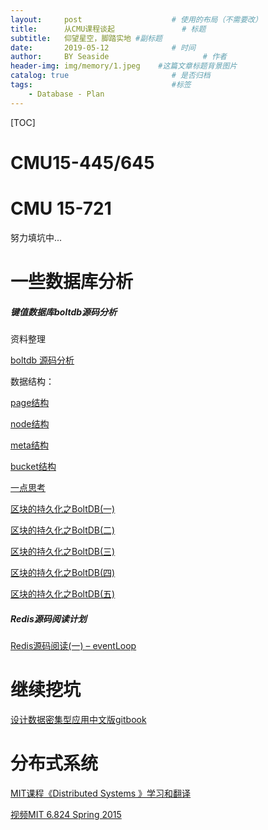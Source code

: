 ```yaml
---
layout:     post                    # 使用的布局（不需要改）
title:      从CMU课程谈起               # 标题 
subtitle:   仰望星空，脚踏实地 #副标题
date:       2019-05-12              # 时间
author:     BY Seaside                     # 作者
header-img: img/memory/1.jpeg    #这篇文章标题背景图片
catalog: true                       # 是否归档
tags:                               #标签
    - Database - Plan
---
```


[TOC]

# CMU15-445/645 

# CMU 15-721

努力填坑中...

# 一些数据库分析

##### 键值数据库boltdb源码分析



资料整理

[boltdb 源码分析](<https://youjiali1995.github.io/storage/boltdb/>)

数据结构：

[page结构](<https://mp.weixin.qq.com/s?__biz=MzU2NDUwMjU3Ng==&mid=2247484024&idx=1&sn=0c4ff1f4c0c3b449f8e8402c3fa324dd&chksm=fc4b4b27cb3cc231499598d2027aef19e6535927863dedb535a2d832b541fec4b58ed5706b7c&scene=21#wechat_redirect>)

[node结构](<https://mp.weixin.qq.com/s?__biz=MzU2NDUwMjU3Ng==&mid=2247484048&idx=1&sn=2d3d41ca0f7b7f0d5c558cd5f69336c7&chksm=fc4b4bcfcb3cc2d97d20f95a3b50b1bf928f1d5aa8021572db8df338fbe7692713bf5025cbeb&scene=21#wechat_redirect>)

[meta结构](<https://mp.weixin.qq.com/s/c_L0wF09o_hXnShxeoyG1Q>)

[bucket结构](<https://mp.weixin.qq.com/s/Cet4TTTTc6_OWWvmNgjOKA>)

[一点思考](https://youjiali1995.github.io/database/CMU-15445/)



[区块的持久化之BoltDB(一)](<https://www.jianshu.com/p/b86a69892990>)

[区块的持久化之BoltDB(二)](<https://www.jianshu.com/p/65980834ce88>)

[区块的持久化之BoltDB(三)](<https://www.jianshu.com/p/bdf9f53b391e>)

[区块的持久化之BoltDB(四)](<https://www.jianshu.com/p/067a3bb4dd4f>)

[区块的持久化之BoltDB(五)](<https://www.jianshu.com/p/4a9634055fc2>)

##### Redis源码阅读计划

[Redis源码阅读(一) – eventLoop](<https://youjiali1995.github.io/redis/eventloop/>)

# 继续挖坑

[设计数据密集型应用中文版gitbook](<https://vonng.gitbooks.io/ddia-cn/content/>)

# 分布式系统

[MIT课程《Distributed Systems 》学习和翻译](<https://github.com/feixiao/Distributed-Systems>)

[视频MIT 6.824 Spring 2015](<https://www.youtube.com/playlist?list=PL2e1VWknVg6hgKFd3XOT0b3g_r3AFd4lH>)

